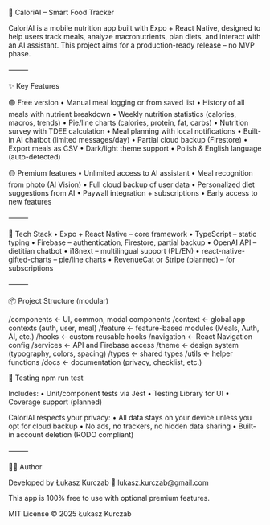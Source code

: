 🥦 CaloriAI – Smart Food Tracker

CaloriAI is a mobile nutrition app built with Expo + React Native, designed to help users track meals, analyze macronutrients, plan diets, and interact with an AI assistant.
This project aims for a production-ready release – no MVP phase.

⸻

✨ Key Features

🟢 Free version
• Manual meal logging or from saved list
• History of all meals with nutrient breakdown
• Weekly nutrition statistics (calories, macros, trends)
• Pie/line charts (calories, protein, fat, carbs)
• Nutrition survey with TDEE calculation
• Meal planning with local notifications
• Built-in AI chatbot (limited messages/day)
• Partial cloud backup (Firestore)
• Export meals as CSV
• Dark/light theme support
• Polish & English language (auto-detected)

🟡 Premium features
• Unlimited access to AI assistant
• Meal recognition from photo (AI Vision)
• Full cloud backup of user data
• Personalized diet suggestions from AI
• Paywall integration + subscriptions
• Early access to new features

⸻

📱 Tech Stack
• Expo + React Native – core framework
• TypeScript – static typing
• Firebase – authentication, Firestore, partial backup
• OpenAI API – dietitian chatbot
• i18next – multilingual support (PL/EN)
• react-native-gifted-charts – pie/line charts
• RevenueCat or Stripe (planned) – for subscriptions

⸻

📦 Project Structure (modular)

/components ← UI, common, modal components
/context ← global app contexts (auth, user, meal)
/feature ← feature-based modules (Meals, Auth, AI, etc.)
/hooks ← custom reusable hooks
/navigation ← React Navigation config
/services ← API and Firebase access
/theme ← design system (typography, colors, spacing)
/types ← shared types
/utils ← helper functions
/docs ← documentation (privacy, checklist, etc.)

🧪 Testing
npm run test

Includes:
• Unit/component tests via Jest
• Testing Library for UI
• Coverage support (planned)

CaloriAI respects your privacy:
• All data stays on your device unless you opt for cloud backup
• No ads, no trackers, no hidden data sharing
• Built-in account deletion (RODO compliant)

⸻

🧑‍💻 Author

Developed by Łukasz Kurczab
📧 lukasz.kurczab@gmail.com

This app is 100% free to use with optional premium features.

MIT License © 2025 Łukasz Kurczab
